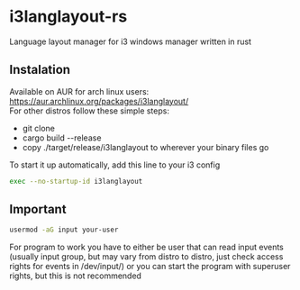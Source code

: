 # i3langlayout-rs
Language layout manager for i3 windows manager written in rust

## Instalation
Available on AUR for arch linux users: https://aur.archlinux.org/packages/i3langlayout/  
For other distros follow these simple steps:  
* git clone  
* cargo build --release  
* copy ./target/release/i3langlayout to wherever your binary files go  

To start it up automatically, add this line to your i3 config  
```bash
exec --no-startup-id i3langlayout
```

## Important
```bash
usermod -aG input your-user
```
For program to work you have to either be user that can read input events (usually input group, but may vary from distro to distro, just check access rights for events in /dev/input/) or you can start the program with superuser rights, but this is not recommended
